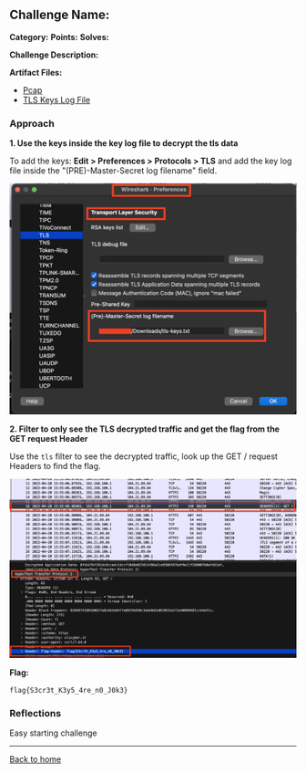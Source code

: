 ## Challenge Name: <name>
**Category:** <category>
**Points:** <points>
**Solves:** <number>

**Challenge Description:** 
<descript>

**Artifact Files:**
* [Pcap](/olicyber-training/network/09-TLSTrafficDecrypt/artifacts/nw-intro09.pcapng)
* [TLS Keys Log File](/olicyber-training/network/09-TLSTrafficDecrypt/artifacts/tls-keys.txt)

### Approach

**1. Use the keys inside the key log file to decrypt the tls data**

To add the keys: **Edit > Preferences > Protocols > TLS** and add the key log file inside the "(PRE)-Master-Secret log filename" field.

![img](</olicyber-training/network/09-TLSTrafficDecrypt/images/img1.png>)

**2. Filter to only see the TLS decrypted traffic and get the flag from the GET request Header**

Use the ```tls``` filter to see the decrypted traffic, look up the GET / request Headers to find the flag.

![img](</olicyber-training/network/09-TLSTrafficDecrypt/images/img2.png>)

**Flag:**
```
flag{S3cr3t_K3y5_4re_n0_J0k3}
```
### Reflections
Easy starting challenge
  

---
<a href="" class="btn">Back to home</a>
